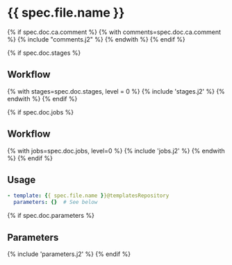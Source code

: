 # {{ spec.file.name }}

{% if spec.doc.ca.comment %}
{% with comments=spec.doc.ca.comment %}
{% include "comments.j2" %}
{% endwith %}
{% endif %}

{% if spec.doc.stages %}
## Workflow
{% with stages=spec.doc.stages, level = 0 %}
{% include 'stages.j2' %}
{% endwith %}
{% endif %}

{% if spec.doc.jobs %}
## Workflow
{% with jobs=spec.doc.jobs, level=0 %}
{% include 'jobs.j2' %}
{% endwith %}
{% endif %}

## Usage
```yaml
- template: {{ spec.file.name }}@templatesRepository
  parameters: {}  # See below
```

{% if spec.doc.parameters %}
## Parameters
{% include 'parameters.j2' %}
{% endif %}
